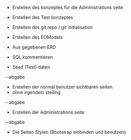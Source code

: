 
* Erstellen des konzeptes für die Administrations seite

* Erstellen des Test konzeptes

* Erstellen des git repo / git initialisation

* Erstellen des EOModels
 * Aus gegebenen ERD
 * SQL kommentieren
 * Seed (Test) daten

--abgabe

* Erstellen der normal benutzer sichtbaren seiten
 * ohne irgendein steiling

--abgabe

* Erstellen der Administrations seite

--abgabe

* Die Seiten Stylen (Bootstrap einbinden und benutzen)
